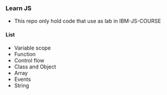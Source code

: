 ### Learn JS
- This repo only hold code that use as lab in IBM-JS-COURSE

#### List
- Variable scope
- Function
- Control flow
- Class and Object
- Array
- Events
- String